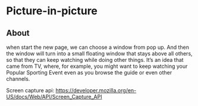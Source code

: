 # Picture-in-picture

## About
when start the new page, we can choose a window from pop up. And then the window will turn into a small floating window that stays above all others, so that they can keep watching while doing other things. 
It’s an idea that came from TV, where, for example, you might want to keep watching your Popular Sporting Event even as you browse the guide or even other channels.

Screen capture api: https://developer.mozilla.org/en-US/docs/Web/API/Screen_Capture_API
